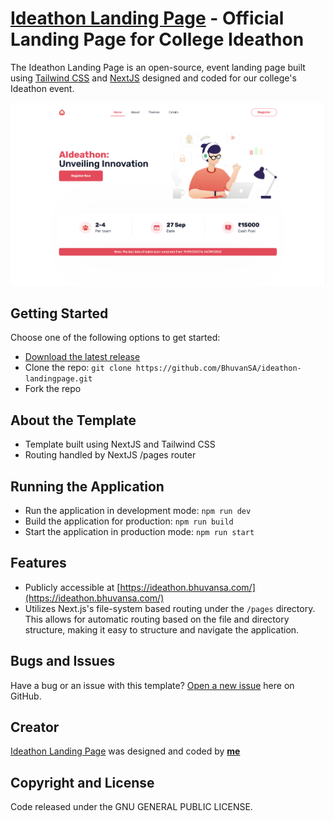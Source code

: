 # [Ideathon Landing Page](https://ideathon.bhuvansa.com/) - Official Landing Page for College Ideathon

The Ideathon Landing Page is an open-source, event landing page built using [Tailwind CSS](https://tailwindcss.com/) and [NextJS](https://nextjs.org/) designed and coded for our college's Ideathon event.

![Landing Page](./landingpage.png)

## Getting Started

Choose one of the following options to get started:

- [Download the latest release](https://github.com/BhuvanSA/ideathon-landing-page/archive/main.zip)
- Clone the repo: `git clone https://github.com/BhuvanSA/ideathon-landingpage.git`
- Fork the repo

## About the Template

- Template built using NextJS and Tailwind CSS
- Routing handled by NextJS /pages router

## Running the Application

- Run the application in development mode: `npm run dev`
- Build the application for production: `npm run build`
- Start the application in production mode: `npm run start`

## Features

- Publicly accessible at [https://ideathon.bhuvansa.com/](https://ideathon.bhuvansa.com/)
- Utilizes Next.js's file-system based routing under the `/pages` directory. This allows for automatic routing based on the file and directory structure, making it easy to structure and navigate the application.

## Bugs and Issues

Have a bug or an issue with this template? [Open a new issue](https://github.com/BhuvanSA/ideathon-landingpage/issues/new) here on GitHub.

## Creator

[Ideathon Landing Page](https://ideathon.bhuvansa.com/) was designed and coded by **[me](https://github.com/BhuvanSA/)**

## Copyright and License

Code released under the GNU GENERAL PUBLIC LICENSE.